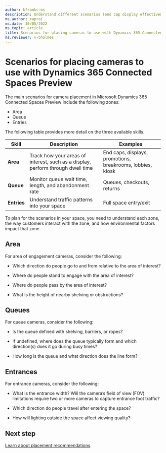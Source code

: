 ```yaml
---
author: kfrankc-ms
description: Understand different scenarios (end cap display effectiveness, queue management, and shopper analytics) for Dynamics 365 Connected Spaces Preview.
ms.author: rapraj
ms.date: 10/05/2022
ms.topic: article
title: Scenarios for placing cameras to use with Dynamics 365 Connected Spaces Preview
ms.reviewer: v-bholmes
---
```


# Scenarios for placing cameras to use with Dynamics 365 Connected Spaces Preview

The main scenarios for camera placement in Microsoft Dynamics 365 Connected Spaces Preview include the following zones:

- Area
- Queue
- Entries

The following table provides more detail on the three available skills.

|Skill|Description|Examples|
|-------------------------|-------------------------------------------------|-------------------------------------------------|
|**Area**|	Track how your areas of interest, such as a display, perform through dwell time |End caps, displays, promotions, breakrooms, lobbies, kiosk|
|**Queue**| 	Monitor queue wait time, length, and abandonment rate|	Queues, checkouts, returns|
|**Entries**|	Understand traffic patterns into your space|	Full space entry/exit|

To plan for the scenarios in your space, you need to understand each zone, the way customers interact with the zone, and how environmental factors impact that zone.

## Area

For area of engagement cameras, consider the following:

- Which direction do people go to and from relative to the area of interest?

- Where do people stand to engage with the area of interest?

- Where do people pass by the area of interest?

- What is the height of nearby shelving or obstructions?

## Queues

For queue cameras, consider the following:

- Is the queue defined with shelving, barriers, or ropes? 

- If undefined, where does the queue typically form and which direction(s) does it go during busy times?

- How long is the queue and what direction does the line form?

## Entrances

For entrance cameras, consider the following:

- What is the entrance width? Will the camera’s field of view (FOV) limitations require two or more cameras to capture entrance foot traffic?

- Which direction do people travel after entering the space?

- How will lighting outside the space affect viewing quality?

## Next step

[Learn about placement recommendations](camera-placement-recommendations.md)


